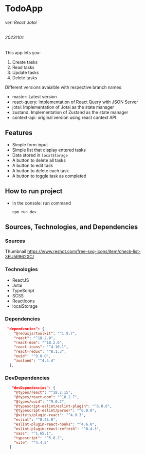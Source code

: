 # TodoApp
###### ver: React Jotai
###### 20231101

This app lets you:
1. Create tasks
2. Read tasks
3. Update tasks
4. Delete tasks


Different versions avaialble with respective branch names:
- master: Latest version
- react-query: Implementation of React Query with JSON Server
- jotai: Implementation of Jotai as the state manager
- zustand: Implementation of Zustand as the state manager
- context-api: original version using react context API


## Features
- Simple form input
- Simple list that display entered tasks
- Data stored in `localStorage`
- A button to delete all tasks
- A button to edit task
- A button to delete each task
- A button to toggle task as completed


## How to run project
- In the console: run command
  ```
  npm run dev
  ```



## Sources, Technologies, and Dependencies

### Sources
Thumbnail
https://www.reshot.com/free-svg-icons/item/check-list-3EU5R962XC/


### Technologies
- ReactJS
- Jotai
- TypeScript
- SCSS
- ReactIcons
- localStorage


### Dependencies
```json
 "dependencies": {
    "@reduxjs/toolkit": "^1.9.7",
    "react": "^18.2.0",
    "react-dom": "^18.2.0",
    "react-icons": "^4.10.1",
    "react-redux": "^8.1.3",
    "uuid": "^9.0.0",
    "zustand": "^4.4.4"
  },
```

### DevDependencies
```json
   "devDependencies": {
    "@types/react": "^18.2.15",
    "@types/react-dom": "^18.2.7",
    "@types/uuid": "^9.0.2",
    "@typescript-eslint/eslint-plugin": "^6.0.0",
    "@typescript-eslint/parser": "^6.0.0",
    "@vitejs/plugin-react": "^4.0.3",
    "eslint": "^8.45.0",
    "eslint-plugin-react-hooks": "^4.6.0",
    "eslint-plugin-react-refresh": "^0.4.3",
    "sass": "^1.65.1",
    "typescript": "^5.0.2",
    "vite": "^4.4.5"
  }
```

## 